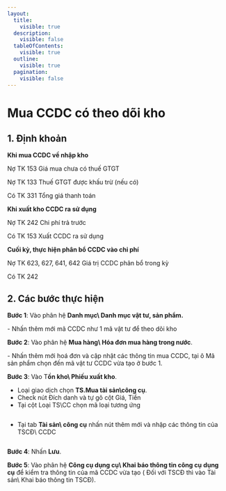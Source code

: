 ```yaml
---
layout:
  title:
    visible: true
  description:
    visible: false
  tableOfContents:
    visible: true
  outline:
    visible: true
  pagination:
    visible: false
---
```


# Mua CCDC có theo dõi kho

## 1.      Định khoản

&#x20;   **Khi mua CCDC về nhập kho**

&#x20;     Nợ TK 153                                   Giá mua chưa có thuế GTGT

&#x20;     Nợ TK 133                                   Thuế GTGT được khấu trừ (nếu có)

&#x20;            Có TK 331                             Tổng giá thanh toán

&#x20;   **Khi xuất kho CCDC ra sử dụng**

Nợ TK 242                                      Chi phí trả trước

&#x20;     Có TK 153                                 Xuất CCDC ra sử dụng

&#x20;   **Cuối kỳ, thực hiện phân bổ CCDC vào chi phí**

&#x20;     Nợ TK  623, 627, 641, 642        Giá trị CCDC phân bổ trong kỳ

&#x20;          Có TK 242

## 2.      Các bước thực hiện

&#x20;**Bước 1**: Vào phân hệ **Danh mục\ Danh mục vật tư, sản phẩm.**

\-         Nhấn thêm mới mã CCDC như 1 mã vật tư để theo dõi kho

&#x20;**Bước 2**: Vào phân hệ **Mua hàng\ Hóa đơn mua hàng trong nước**.

\-         Nhấn thêm mới hoá đơn và cập nhật các thông tin mua CCDC, tại ô Mã sản phẩm chọn đến mã vật tư CCDC vừa tạo ở bước 1.

&#x20;           **Bước 3**: Vào T**ồn kho\ Phiếu xuất kho**.

* Loại giao dịch chọn **TS.Mua tài sản\công cụ**.
* &#x20;Check nút Đích danh và tự gõ cột Giá, Tiền
* Tại cột Loại TS\CC chọn mã loại tương ứng

<figure><img src="../.gitbook/assets/sb_1 (39).png" alt=""><figcaption></figcaption></figure>

* Tại tab **Tài sản\ công cụ** nhấn nút thêm mới và nhập các thông tin của TSCĐ\ CCDC

<figure><img src="../.gitbook/assets/sb_2 (51).png" alt=""><figcaption></figcaption></figure>

&#x20;       **Bước 4**: Nhấn **Lưu**.

&#x20;     **Bước 5**: Vào phân hệ **Công cụ dụng cụ\ Khai báo thông tin công cụ** **dụng cụ** để kiểm tra thông tin của mã CCDC vừa tạo ( Đối với TSCĐ thì vào Tài sản\ Khai báo thông tin TSCĐ).
